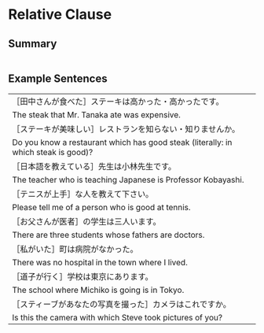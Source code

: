 # Relative Clause

## Summary

<table></table></table></table>

## Example Sentences

<table><tr><td>［田中さんが食べた］ステーキは高かった・高かったです。<td><tr><tr><td>The steak that Mr. Tanaka ate was expensive.<td><tr><tr><td>［ステーキが美味しい］レストランを知らない・知りませんか。<td><tr><tr><td>Do you know a restaurant which has good steak (literally: in which steak is good)?<td><tr><tr><td>［日本語を教えている］先生は小林先生です。<td><tr><tr><td>The teacher who is teaching Japanese is Professor Kobayashi.<td><tr><tr><td>［テニスが上手］な人を教えて下さい。<td><tr><tr><td>Please tell me of a person who is good at tennis.<td><tr><tr><td>［お父さんが医者］の学生は三人います。<td><tr><tr><td>There are three students whose fathers are doctors.<td><tr><tr><td>［私がいた］町は病院がなかった。<td><tr><tr><td>There was no hospital in the town where I lived.<td><tr><tr><td>［道子が行く］学校は東京にあります。<td><tr><tr><td>The school where Michiko is going is in Tokyo.<td><tr><tr><td>［スティーブがあなたの写真を撮った］カメラはこれですか。<td><tr><tr><td>Is this the camera with which Steve took pictures of you?<td><tr></table>


